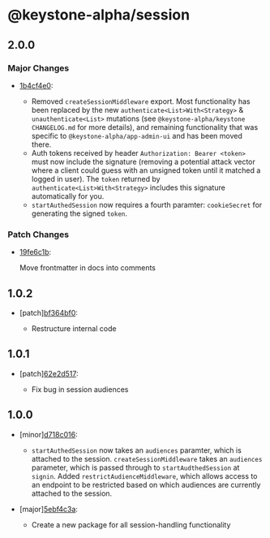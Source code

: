 # @keystone-alpha/session

## 2.0.0

### Major Changes

- [1b4cf4e0](https://github.com/keystonejs/keystone-5/commit/1b4cf4e0):

  - Removed `createSessionMiddleware` export. Most functionality has been replaced by the new `authenticate<List>With<Strategy>` & `unauthenticate<List>` mutations (see `@keystone-alpha/keystone` `CHANGELOG.md` for more details), and remaining functionality that was specific to `@keystone-alpha/app-admin-ui` and has been moved there.
  - Auth tokens received by header `Authorization: Bearer <token>` must now
    include the signature (removing a potential attack vector where a client could
    guess with an unsigned token until it matched a logged in user). The `token`
    returned by `authenticate<List>With<Strategy>` includes this signature
    automatically for you.
  - `startAuthedSession` now requires a fourth paramter: `cookieSecret` for
    generating the signed `token`.

### Patch Changes

- [19fe6c1b](https://github.com/keystonejs/keystone-5/commit/19fe6c1b):

  Move frontmatter in docs into comments

## 1.0.2

- [patch][bf364bf0](https://github.com/keystonejs/keystone-5/commit/bf364bf0):

  - Restructure internal code

## 1.0.1

- [patch][62e2d517](https://github.com/keystonejs/keystone-5/commit/62e2d517):

  - Fix bug in session audiences

## 1.0.0

- [minor][d718c016](https://github.com/keystonejs/keystone-5/commit/d718c016):

  - `startAuthedSession` now takes an `audiences` paramter, which is attached to the session. `createSessionMiddleware` takes an `audiences` parameter, which is passed through to `startAudthedSession` at `signin`. Added `restrictAudienceMiddleware`, which allows access to an endpoint to be restricted based on which audiences are currently attached to the session.

- [major][5ebf4c3a](https://github.com/keystonejs/keystone-5/commit/5ebf4c3a):

  - Create a new package for all session-handling functionality
